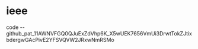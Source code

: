 # ieee

code -- 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
